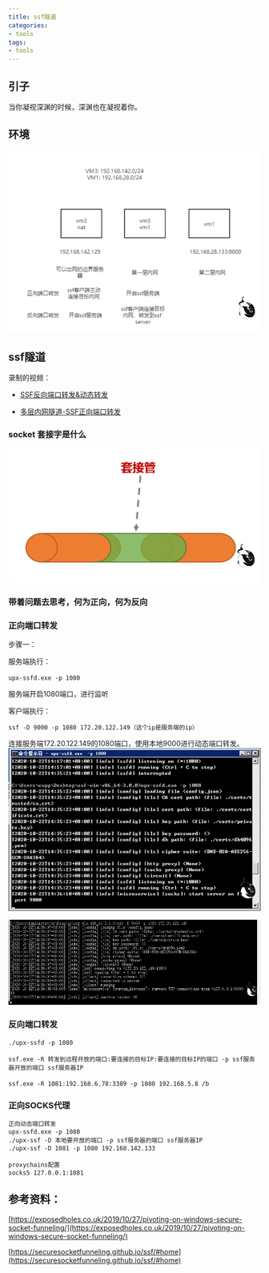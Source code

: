 ```yaml
---
title: ssf隧道
categories:
- tools
tags:
- tools
---
```


## 引子
当你凝视深渊的时候，深渊也在凝视着你。
## 环境
![tuopu](https://raw.githubusercontent.com/Whale3070/Whale3070.github.io/master/images/01-03-11/tuopu.png)

## ssf隧道
录制的视频：
- [ SSF反向端口转发&动态转发](https://www.bilibili.com/video/BV1zy4y1e7ym)

- [多层内网隧道-SSF正向端口转发](https://www.bilibili.com/video/BV1ja4y1n7fV)

### socket 套接字是什么

![12](https://raw.githubusercontent.com/Whale3070/Whale3070.github.io/master/images/01-03-11/12.png)

### 带着问题去思考，何为正向，何为反向

### 正向端口转发
步骤一：

服务端执行：

`upx-ssfd.exe -p 1080`

服务端开启1080端口，进行监听

客户端执行：

`ssf -D 9000 -p 1080 172.20.122.149（这个ip是服务端的ip）`

连接服务端172.20.122.149的1080端口，使用本地9000进行动态端口转发。
![图片1](https://raw.githubusercontent.com/Whale3070/Whale3070.github.io/master/images/01-03-11/%E5%9B%BE%E7%89%871.png)

![图片2](https://raw.githubusercontent.com/Whale3070/Whale3070.github.io/master/images/01-03-11/%E5%9B%BE%E7%89%872.png)

### 反向端口转发
```
./upx-ssfd -p 1080

ssf.exe -R 转发到远程开放的端口:要连接的目标IP:要连接的目标IP的端口 -p ssf服务器开放的端口 ssf服务器IP

ssf.exe -R 1081:192.168.6.78:3389 -p 1080 192.168.5.8 /b
```
### 正向SOCKS代理
```
正向动态端口转发
upx-ssfd.exe -p 1080
./upx-ssf -D 本地要开放的端口 -p ssf服务器的端口 ssf服务器IP 
./upx-ssf -D 1081 -p 1080 192.168.142.133

proxychains配置
socks5 127.0.0.1:1081 
```
## 参考资料：

[https://exposedholes.co.uk/2019/10/27/pivoting-on-windows-secure-socket-funneling/](https://exposedholes.co.uk/2019/10/27/pivoting-on-windows-secure-socket-funneling/)

[https://securesocketfunneling.github.io/ssf/#home](https://securesocketfunneling.github.io/ssf/#home)
